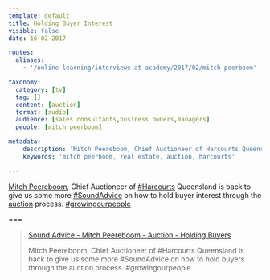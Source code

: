 ```yaml
---
template: default
title: Holding Buyer Interest
visible: false
date: 16-02-2017

routes:
  aliases:
    - '/online-learning/interviews-at-academy/2017/02/mitch-peerboom'

taxonomy:
  category: [tv]
  tag: []
  content: [auction]
  format: [audio]
  audience: [sales consultants,business owners,managers]
  people: [mitch peerboom]

metadata:
    description: 'Mitch Peereboom, Chief Auctioneer of Harcourts Queensland is back to give us some more sound advice on how to hold buyer interest through the auction process.'
    keywords: 'mitch peerboom, real estate, auction, harcourts'

---
```


[Mitch Peereboom](https://www.facebook.com/mitch.peereboom), Chief Auctioneer of [#Harcourts](https://business.facebook.com/hashtag/harcourts?source=embed) Queensland is back to give us some more [#SoundAdvice](https://business.facebook.com/hashtag/soundadvice?source=embed) on how to hold buyer interest through the [auction](/online-learning/bites/topic:auction) process. [#growingourpeople](https://business.facebook.com/hashtag/growingourpeople?source=embed)

===

<div id="fb-root"></div>
<script>(function(d, s, id) {
  var js, fjs = d.getElementsByTagName(s)[0];
  if (d.getElementById(id)) return;
  js = d.createElement(s); js.id = id;
  js.src = "//connect.facebook.net/en_GB/sdk.js#xfbml=1&version=v2.7&appId=667620916615872";
  fjs.parentNode.insertBefore(js, fjs);
}(document, 'script', 'facebook-jssdk'));</script>

<div class="fb-video" data-href="https://www.facebook.com/harcourtsacademy/videos/10154121301202676/" data-show-text="false"><blockquote cite="https://www.facebook.com/harcourtsacademy/videos/10154121301202676/" class="fb-xfbml-parse-ignore"><a href="https://www.facebook.com/harcourtsacademy/videos/10154121301202676/">Sound Advice - Mitch Peereboom - Auction - Holding Buyers</a><p>Mitch Peereboom, Chief Auctioneer of #Harcourts Queensland is back to give us some more #SoundAdvice on how to hold buyers through the auction process. #growingourpeople</p></blockquote></div>
